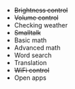 - ~~Brightness control~~
- ~~Volume control~~
- Checking weather
- ~~Smalltalk~~
- Basic math
- Advanced math
- Word search
- Translation
- ~~WiFi control~~
- Open apps
